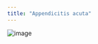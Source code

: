 ```yaml
---
title: "Appendicitis acuta"
---
```

![image](https://user-images.githubusercontent.com/60840275/214498122-84d835ef-57ba-4e87-a809-0a95c921bb17.png)
